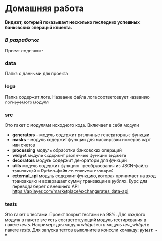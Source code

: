 # Домашняя работа
#### Виджет, который показывает несколько последних успешных банковских операций клиента.
  
### ***В разработке***
Проект содержит:
### data
Папка с данными для проекта
### logs
Папка содержит логи. Название файла лога соответсевует названию логируемого модуля.
### src
Это пакет с модулями исходного кода.
Включает в себя модули
- **generators** - модуль содержит различные генераторные функции
- **masks** - модуль содержит функции для маскировки номеров карт или счетов
- **processing** модуль обработки банковских операций
- **widget** модуль содержит различные функции виджета
- **decorators** модуль содержит декораторы для функций
- **utils** модуль содержит функцию преобразования из JSON-файла транзакций в Python-файл со списком словарей
- **external_api** модуль содержит функцию, которая принимает на вход транзакцию и возвращает сумму транзакции в рублях.
Курс для перевода берет с внешнего API https://apilayer.com/marketplace/exchangerates_data-api

### tests
Это пакет с тестами.
Проект покрыт тестами на 98%. Для каждого модуля в пакете *src* есть соответствующий модуль тестирования в пакете *tests*. Например: для модуля *widget* есть модуль *test_widget* в пакете *tests*.
Для  запуска тестов выполните в консоли команду: ***`pytest -v`***     

